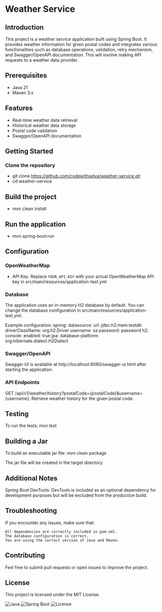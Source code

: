 # Weather Service

## Introduction
This project is a weather service application built using Spring Boot. It provides weather information for given postal codes and integrates various functionalities such as database operations, validation, retry mechanism, and Swagger/OpenAPI documentation. This will involve making API requests to a weather data provider.

## Prerequisites
- Java 21
- Maven 3.x

## Features
- Real-time weather data retrieval
- Historical weather data storage
- Postal code validation
- Swagger/OpenAPI documentation
  
## Getting Started
### Clone the repository

- git clone https://github.com/codewithselva/weather-service.git
- cd weather-service

## Build the project
- mvn clean install

## Run the application
- mvn spring-boot:run

## Configuration
### OpenWeatherMap
- API Key: Replace `YOUR_API_KEY` with your actual OpenWeatherMap API key in src/main/resources/application-test.yml
### Database
The application uses an in-memory H2 database by default. You can change the database configuration in src/main/resources/application-test.yml.

Example configuration:
spring:
  datasource:
    url: jdbc:h2:mem:testdb
    driverClassName: org.h2.Driver
    username: sa
    password: password
  h2:
    console:
      enabled: true
  jpa:
    database-platform: org.hibernate.dialect.H2Dialect

### Swagger/OpenAPI
Swagger UI is available at http://localhost:8080/swagger-ui.html after starting the application.

### API Endpoints
GET /api/v1/weather/history?postalCode={postalCode}&username={username}: Retrieve weather history for the given postal code.

## Testing
To run the tests:
    mvn test

## Building a Jar
To build an executable jar file:
    mvn clean package

The jar file will be created in the target directory.

## Additional Notes
Spring Boot DevTools: DevTools is included as an optional dependency for development purposes but will be excluded from the production build.

## Troubleshooting
If you encounter any issues, make sure that:

    All dependencies are correctly included in pom.xml.
    The database configuration is correct.
    You are using the correct version of Java and Maven.

## Contributing
Feel free to submit pull requests or open issues to improve the project.

## License
This project is licensed under the MIT License.

![Java](https://img.shields.io/badge/java-%3E%3D21-blue)
![Spring Boot](https://img.shields.io/badge/Spring%20Boot-3.x-green)
![License](https://img.shields.io/badge/license-MIT-blue)
